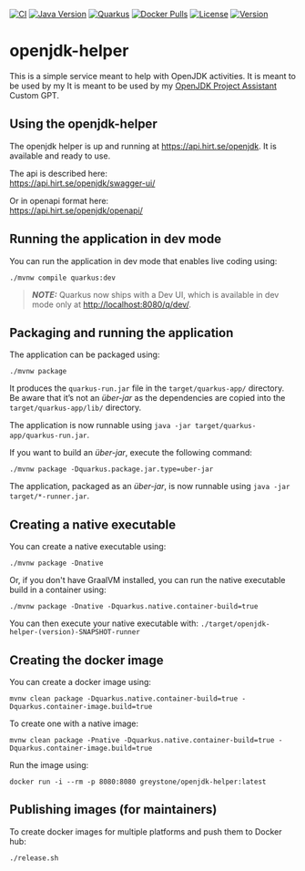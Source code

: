 [![CI](https://github.com/thegreystone/openjdk-helper/actions/workflows/ci.yml/badge.svg)](https://github.com/thegreystone/openjdk-helper/actions/workflows/ci.yml)
[![Java Version](https://img.shields.io/badge/Java-17%2B-blue)](https://www.oracle.com/java/technologies/javase/jdk17-archive-downloads.html)
[![Quarkus](https://img.shields.io/badge/Quarkus-3.12.3-blue.svg?style=flat&logo=quarkus)](https://quarkus.io/)
[![Docker Pulls](https://img.shields.io/docker/pulls/greystone/openjdk-helper.svg)](https://hub.docker.com/r/greystone/openjdk-helper)
[![License](https://img.shields.io/badge/License-BSD%203--Clause-blue.svg)](https://opensource.org/licenses/BSD-3-Clause)
[![Version](https://img.shields.io/docker/v/greystone/openjdk-helper?sort=semver)](https://hub.docker.com/r/greystone/openjdk-helper)

# openjdk-helper

This is a simple service meant to help with OpenJDK activities. It is meant to be used by my It is meant to be used by my [OpenJDK Project Assistant](https://chatgpt.com/g/g-cdK5pudqC-openjdk-project-assistant) Custom GPT. 

## Using the openjdk-helper

The openjdk helper is up and running at https://api.hirt.se/openjdk. It is available and ready to use. 

The api is described here:  
https://api.hirt.se/openjdk/swagger-ui/

Or in openapi format here:  
https://api.hirt.se/openjdk/openapi/

## Running the application in dev mode

You can run the application in dev mode that enables live coding using:

```shell script
./mvnw compile quarkus:dev
```

> **_NOTE:_**  Quarkus now ships with a Dev UI, which is available in dev mode only at <http://localhost:8080/q/dev/>.

## Packaging and running the application

The application can be packaged using:

```shell script
./mvnw package
```

It produces the `quarkus-run.jar` file in the `target/quarkus-app/` directory.  
Be aware that it’s not an _über-jar_ as the dependencies are copied into the `target/quarkus-app/lib/` directory.

The application is now runnable using `java -jar target/quarkus-app/quarkus-run.jar`.

If you want to build an _über-jar_, execute the following command:

```shell script
./mvnw package -Dquarkus.package.jar.type=uber-jar
```

The application, packaged as an _über-jar_, is now runnable using `java -jar target/*-runner.jar`.

## Creating a native executable

You can create a native executable using:

```shell script
./mvnw package -Dnative
```

Or, if you don't have GraalVM installed, you can run the native executable build in a container using:

```shell script
./mvnw package -Dnative -Dquarkus.native.container-build=true
```

You can then execute your native executable with: `./target/openjdk-helper-(version)-SNAPSHOT-runner`

## Creating the docker image
You can create a docker image using:

```shell script
mvnw clean package -Dquarkus.native.container-build=true -Dquarkus.container-image.build=true
```
To create one with a native image:

```shell script
mvnw clean package -Pnative -Dquarkus.native.container-build=true -Dquarkus.container-image.build=true
```

Run the image using:
```shell script
docker run -i --rm -p 8080:8080 greystone/openjdk-helper:latest
```

## Publishing images (for maintainers)
To create docker images for multiple platforms and push them to Docker hub:

```shell script
./release.sh
```
